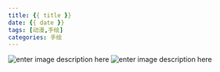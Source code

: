 ```yaml
---
title: {{ title }}
date: {{ date }}
tags: [动漫,手绘]
categories: 手绘
---
```

![enter image description here](url1)
![enter image description here](url2)



